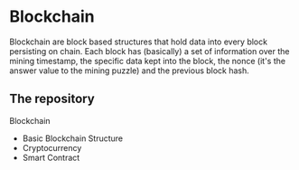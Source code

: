 # Blockchain

Blockchain are block based structures that hold data into every block persisting on chain.
Each block has (basically) a set of information over the mining timestamp, the specific
data kept into the block, the nonce (it's the answer value to the mining puzzle) and the
previous block hash.

## The repository
Blockchain
  - Basic Blockchain Structure
  - Cryptocurrency
  - Smart Contract
